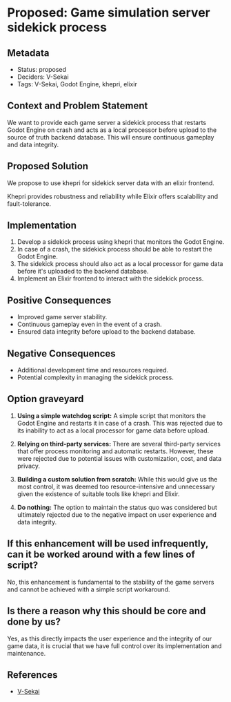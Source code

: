 # Proposed: Game simulation server sidekick process

## Metadata

- Status: proposed 
- Deciders: V-Sekai
- Tags: V-Sekai, Godot Engine, khepri, elixir

## Context and Problem Statement

We want to provide each game server a sidekick process that restarts Godot Engine on crash and acts as a local processor before upload to the source of truth backend database. This will ensure continuous gameplay and data integrity.

## Proposed Solution

We propose to use khepri for sidekick server data with an elixir frontend.

Khepri provides robustness and reliability while Elixir offers scalability and fault-tolerance.

## Implementation

1. Develop a sidekick process using khepri that monitors the Godot Engine.
2. In case of a crash, the sidekick process should be able to restart the Godot Engine.
3. The sidekick process should also act as a local processor for game data before it's uploaded to the backend database.
4. Implement an Elixir frontend to interact with the sidekick process.

## Positive Consequences

- Improved game server stability.
- Continuous gameplay even in the event of a crash.
- Ensured data integrity before upload to the backend database.

## Negative Consequences

- Additional development time and resources required.
- Potential complexity in managing the sidekick process.

## Option graveyard

1. **Using a simple watchdog script:** A simple script that monitors the Godot Engine and restarts it in case of a crash. This was rejected due to its inability to act as a local processor for game data before upload.

2. **Relying on third-party services:** There are several third-party services that offer process monitoring and automatic restarts. However, these were rejected due to potential issues with customization, cost, and data privacy.

3. **Building a custom solution from scratch:** While this would give us the most control, it was deemed too resource-intensive and unnecessary given the existence of suitable tools like khepri and Elixir.

4. **Do nothing:** The option to maintain the status quo was considered but ultimately rejected due to the negative impact on user experience and data integrity.

## If this enhancement will be used infrequently, can it be worked around with a few lines of script?

No, this enhancement is fundamental to the stability of the game servers and cannot be achieved with a simple script workaround.

## Is there a reason why this should be core and done by us?

Yes, as this directly impacts the user experience and the integrity of our game data, it is crucial that we have full control over its implementation and maintenance.

## References

- [V-Sekai](https://v-sekai.org/)
<!-- - This article [is / or is not] assisted by AI. -->